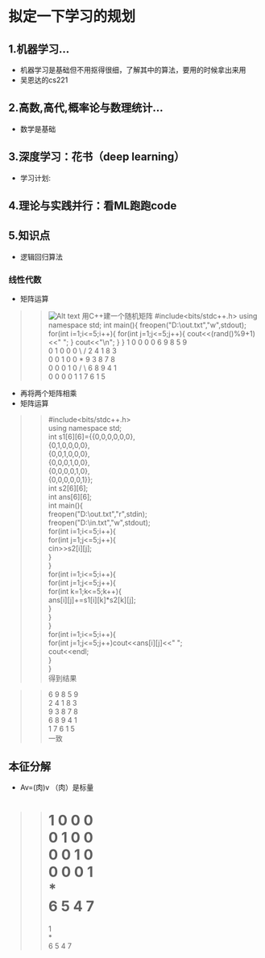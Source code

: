# 拟定一下学习的规划

## 1.机器学习...
* 机器学习是基础但不用抠得很细，了解其中的算法，要用的时候拿出来用
* 吴恩达的cs221

## 2.高数,高代,概率论与数理统计...
* 数学是基础 

## 3.深度学习：花书（deep learning）
* 学习计划: 

## 4.理论与实践并行：看ML跑跑code

>>>
## 5.知识点
* 逻辑回归算法
### 线性代数
* 矩阵运算
>>![Alt text](https://pic1.zhimg.com/80/v2-751fd31c0a781ec411af7d3954a022d0_1440w.jpg "optional title")
用C++建一个随机矩阵
>>#include<bits/stdc++.h>
>>using namespace std;
>>int main(){
>>   freopen("D:\\out.txt","w",stdout);
>>	for(int i=1;i<=5;i++){
>>		for(int j=1;j<=5;j++){
>>			cout<<(rand()%9+1)<<" ";
>>		}
>>		cout<<"\n";
>>	}
>>}
1 0 0 0 0          6 9 8 5 9  
0 1 0 0 0   \ /    2 4 1 8 3   
0 0 1 0 0    *     9 3 8 7 8   
0 0 0 1 0   / \    6 8 9 4 1  
0 0 0 0 1          1 7 6 1 5  
* 再将两个矩阵相乘  
* 矩阵运算   
>>#include<bits/stdc++.h>  
>>using namespace std;  
>>int s1[6][6]={{0,0,0,0,0,0},  
>>			  {0,1,0,0,0,0},  
>>			  {0,0,1,0,0,0},  
>>			  {0,0,0,1,0,0},  
>>			  {0,0,0,0,1,0},  
>>			  {0,0,0,0,0,1}};  
>>int s2[6][6];  
>>int ans[6][6];  
>>int main(){  
>>	freopen("D:\\out.txt","r",stdin);  
>>	freopen("D:\\in.txt","w",stdout);  
>>	for(int i=1;i<=5;i++){  
>>		for(int j=1;j<=5;j++){  
>>			cin>>s2[i][j];  
>>		}  
>>	}  
>>	for(int i=1;i<=5;i++){  
>>		for(int j=1;j<=5;j++){  
>>			for(int k=1;k<=5;k++){  
>>				ans[i][j]+=s1[i][k]*s2[k][j];  
>>			}  
>>		}  
>>	}  
>>	for(int i=1;i<=5;i++){  
>>		for(int j=1;j<=5;j++)cout<<ans[i][j]<<" ";  
>>		cout<<endl;  
>>	}  
>>}   
得到结果  
  
>>6 9 8 5 9   
>>2 4 1 8 3   
>>9 3 8 7 8   
>>6 8 9 4 1   
>>1 7 6 1 5   
一致  

## 本征分解
* Av=(肉)v （肉）是标量
>> 1 0 0 0  
>> 0 1 0 0  
>> 0 0 1 0  
>> 0 0 0 1  
>>    *  
>> 6 5 4 7  
>>    =  
>>    1  
>>    *  
>> 6 5 4 7  



 
 
